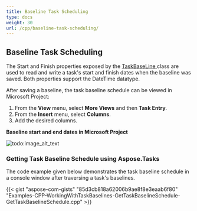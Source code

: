 ```yaml
---
title: Baseline Task Scheduling
type: docs
weight: 30
url: /cpp/baseline-task-scheduling/
---
```


## **Baseline Task Scheduling**
The Start and Finish properties exposed by the [TaskBaseLine ](https://apireference.aspose.com/cpp/tasks/class/aspose.tasks.task_baseline/)class are used to read and write a task's start and finish dates when the baseline was saved. Both properties support the DateTime datatype.

After saving a baseline, the task baseline schedule can be viewed in Microsoft Project:

1. From the **View** menu, select **More Views** and then **Task Entry**.
2. From the **Insert** menu, select **Columns**.
3. Add the desired columns.


**Baseline start and end dates in Microsoft Project** 

![todo:image_alt_text](/download/attachments/16286467/1466696863)
### **Getting Task Baseline Schedule using Aspose.Tasks**
The code example given below demonstrates the task baseline schedule in a console window after traversing a task's baselines.

{{< gist "aspose-com-gists" "85d3cb818a62006b9ae8f8e3eaab6f80" "Examples-CPP-WorkingWithTaskBaselines-GetTaskBaselineSchedule-GetTaskBaselineSchedule.cpp" >}}
